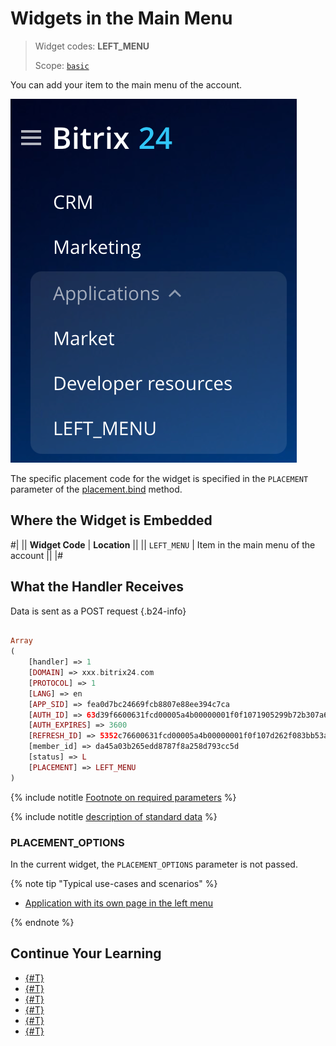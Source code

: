 # Widgets in the Main Menu

> Widget codes: **LEFT_MENU**
>
> Scope: [`basic`](../scopes/permissions.md)
>

You can add your item to the main menu of the account.

![Widget as an item in the main menu of the account](./_images/LEFT_MENU.png "Widget as an item in the main menu of the account")

The specific placement code for the widget is specified in the `PLACEMENT` parameter of the [placement.bind](./placement-bind.md) method.

## Where the Widget is Embedded

#|
|| **Widget Code** | **Location** ||
|| `LEFT_MENU` | Item in the main menu of the account ||
|#

## What the Handler Receives

Data is sent as a POST request {.b24-info}

```php

Array
(
    [handler] => 1
    [DOMAIN] => xxx.bitrix24.com
    [PROTOCOL] => 1
    [LANG] => en
    [APP_SID] => fea0d7bc24669fcb8807e88ee394c7ca
    [AUTH_ID] => 63d39f6600631fcd00005a4b00000001f0f1071905299b72b307a6c223d43877697546
    [AUTH_EXPIRES] => 3600
    [REFRESH_ID] => 5352c76600631fcd00005a4b00000001f0f107d262f083bb53a16948269371e327d1d9
    [member_id] => da45a03b265edd8787f8a258d793cc5d
    [status] => L
    [PLACEMENT] => LEFT_MENU
)

```

{% include notitle [Footnote on required parameters](../../_includes/required.md) %}

{% include notitle [description of standard data](_includes/widget_data.md) %}

### PLACEMENT_OPTIONS

In the current widget, the `PLACEMENT_OPTIONS` parameter is not passed.

{% note tip "Typical use-cases and scenarios" %}

- [Application with its own page in the left menu](https://helpdesk.bitrix24.com/courses/index.php?COURSE_ID=268&LESSON_ID=26022&LESSON_PATH=25400.25996.26000.26022)

{% endnote %}

## Continue Your Learning

- [{#T}](./placement-bind.md)
- [{#T}](./ui-interaction/index.md)
- [{#T}](./ui-interaction/crm-card.md)
- [{#T}](../interactivity/index.md)
- [{#T}](./open-application.md)
- [{#T}](./open-path.md)